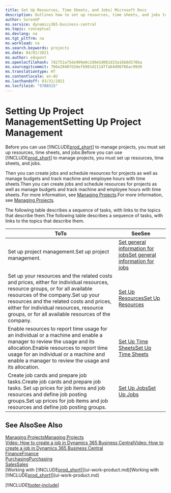 ```yaml
---
title: Set Up Resources, Time Sheets, and Jobs| Microsoft Docs
description: Outlines how to set up resources, time sheets, and jobs to manage projects.
author: SorenGP
ms.service: dynamics365-business-central
ms.topic: conceptual
ms.devlang: na
ms.tgt_pltfrm: na
ms.workload: na
ms.search.keywords: projects
ms.date: 04/01/2021
ms.author: edupont
ms.openlocfilehash: 7d2751a75de909e0c2d0e5d081d33a16b8d578ba
ms.sourcegitcommit: 766e2840fd16efb901d211d7fa64d96766ac99d9
ms.translationtype: HT
ms.contentlocale: en-AU
ms.lasthandoff: 03/31/2021
ms.locfileid: "5780315"
---
```

# <a name="setting-up-project-management"></a><span data-ttu-id="37367-103">Setting Up Project Management</span><span class="sxs-lookup"><span data-stu-id="37367-103">Setting Up Project Management</span></span>
<span data-ttu-id="37367-104">Before you can use [!INCLUDE[prod_short](includes/prod_short.md)] to manage projects, you must set up resources, time sheets, and jobs.</span><span class="sxs-lookup"><span data-stu-id="37367-104">Before you can use [!INCLUDE[prod_short](includes/prod_short.md)] to manage projects, you must set up resources, time sheets, and jobs.</span></span>

<span data-ttu-id="37367-105">Then you can create jobs and schedule resources for projects as well as manage budgets and track machine and employee hours with time sheets.</span><span class="sxs-lookup"><span data-stu-id="37367-105">Then you can create jobs and schedule resources for projects as well as manage budgets and track machine and employee hours with time sheets.</span></span> <span data-ttu-id="37367-106">For more information, see [Managing Projects](projects-manage-projects.md).</span><span class="sxs-lookup"><span data-stu-id="37367-106">For more information, see [Managing Projects](projects-manage-projects.md).</span></span>  

<span data-ttu-id="37367-107">The following table describes a sequence of tasks, with links to the topics that describe them.</span><span class="sxs-lookup"><span data-stu-id="37367-107">The following table describes a sequence of tasks, with links to the topics that describe them.</span></span>

| <span data-ttu-id="37367-108">To</span><span class="sxs-lookup"><span data-stu-id="37367-108">To</span></span> | <span data-ttu-id="37367-109">See</span><span class="sxs-lookup"><span data-stu-id="37367-109">See</span></span> |
| --- | --- |
| <span data-ttu-id="37367-110">Set up project management.</span><span class="sxs-lookup"><span data-stu-id="37367-110">Set up project management.</span></span>|[<span data-ttu-id="37367-111">Set general information for jobs</span><span class="sxs-lookup"><span data-stu-id="37367-111">Set general information for jobs</span></span>](projects-how-setup-jobs.md#to-set-general-information-for-jobs)|
| <span data-ttu-id="37367-112">Set up your resources and the related costs and prices, either for individual resources, resource groups, or for all available resources of the company.</span><span class="sxs-lookup"><span data-stu-id="37367-112">Set up your resources and the related costs and prices, either for individual resources, resource groups, or for all available resources of the company.</span></span> |[<span data-ttu-id="37367-113">Set Up Resources</span><span class="sxs-lookup"><span data-stu-id="37367-113">Set Up Resources</span></span>](projects-how-setup-resources.md) |
| <span data-ttu-id="37367-114">Enable resources to report time usage for an individual or a machine and enable a manager to review the usage and its allocation.</span><span class="sxs-lookup"><span data-stu-id="37367-114">Enable resources to report time usage for an individual or a machine and enable a manager to review the usage and its allocation.</span></span> |[<span data-ttu-id="37367-115">Set Up Time Sheets</span><span class="sxs-lookup"><span data-stu-id="37367-115">Set Up Time Sheets</span></span>](projects-how-setup-time-sheets.md) |
| <span data-ttu-id="37367-116">Create job cards and prepare job tasks.</span><span class="sxs-lookup"><span data-stu-id="37367-116">Create job cards and prepare job tasks.</span></span> <span data-ttu-id="37367-117">Set up prices for job items and job resources and define job posting groups.</span><span class="sxs-lookup"><span data-stu-id="37367-117">Set up prices for job items and job resources and define job posting groups.</span></span> |[<span data-ttu-id="37367-118">Set Up Jobs</span><span class="sxs-lookup"><span data-stu-id="37367-118">Set Up Jobs</span></span>](projects-how-setup-jobs.md) |

## <a name="see-also"></a><span data-ttu-id="37367-119">See Also</span><span class="sxs-lookup"><span data-stu-id="37367-119">See Also</span></span>

[<span data-ttu-id="37367-120">Managing Projects</span><span class="sxs-lookup"><span data-stu-id="37367-120">Managing Projects</span></span>](projects-manage-projects.md)  
[<span data-ttu-id="37367-121">Video: How to create a job in Dynamics 365 Business Central</span><span class="sxs-lookup"><span data-stu-id="37367-121">Video: How to create a job in Dynamics 365 Business Central</span></span>](https://www.youtube.com/watch?v=VqaPWr7BWmw)  
[<span data-ttu-id="37367-122">Finance</span><span class="sxs-lookup"><span data-stu-id="37367-122">Finance</span></span>](finance.md)  
[<span data-ttu-id="37367-123">Purchasing</span><span class="sxs-lookup"><span data-stu-id="37367-123">Purchasing</span></span>](purchasing-manage-purchasing.md)  
[<span data-ttu-id="37367-124">Sales</span><span class="sxs-lookup"><span data-stu-id="37367-124">Sales</span></span>](sales-manage-sales.md)  
<span data-ttu-id="37367-125">[Working with [!INCLUDE[prod_short](includes/prod_short.md)]](ui-work-product.md)</span><span class="sxs-lookup"><span data-stu-id="37367-125">[Working with [!INCLUDE[prod_short](includes/prod_short.md)]](ui-work-product.md)</span></span>  


[!INCLUDE[footer-include](includes/footer-banner.md)]